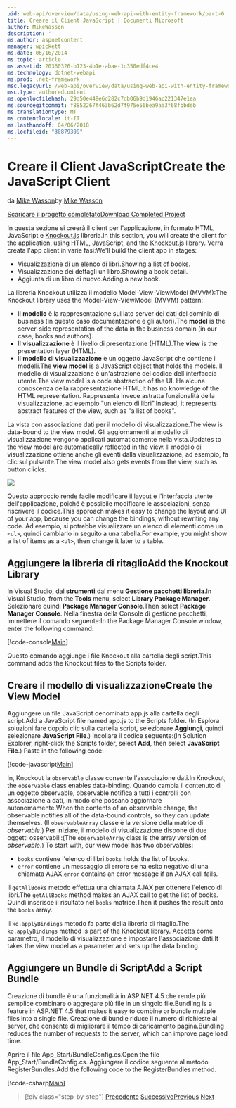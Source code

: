 ```yaml
---
uid: web-api/overview/data/using-web-api-with-entity-framework/part-6
title: Creare il Client JavaScript | Documenti Microsoft
author: MikeWasson
description: ''
ms.author: aspnetcontent
manager: wpickett
ms.date: 06/16/2014
ms.topic: article
ms.assetid: 20360326-b123-4b1e-abae-1d350edf4ce4
ms.technology: dotnet-webapi
ms.prod: .net-framework
msc.legacyurl: /web-api/overview/data/using-web-api-with-entity-framework/part-6
msc.type: authoredcontent
ms.openlocfilehash: 29d50e448e6d282c7db06b9d1946ac221347e1ea
ms.sourcegitcommit: f8852267f463b62d7f975e56bea9aa3f68fbbdeb
ms.translationtype: MT
ms.contentlocale: it-IT
ms.lasthandoff: 04/06/2018
ms.locfileid: "30879309"
---
```

<a name="create-the-javascript-client"></a><span data-ttu-id="d5526-102">Creare il Client JavaScript</span><span class="sxs-lookup"><span data-stu-id="d5526-102">Create the JavaScript Client</span></span>
====================
<span data-ttu-id="d5526-103">da [Mike Wasson](https://github.com/MikeWasson)</span><span class="sxs-lookup"><span data-stu-id="d5526-103">by [Mike Wasson](https://github.com/MikeWasson)</span></span>

[<span data-ttu-id="d5526-104">Scaricare il progetto completato</span><span class="sxs-lookup"><span data-stu-id="d5526-104">Download Completed Project</span></span>](https://github.com/MikeWasson/BookService)

<span data-ttu-id="d5526-105">In questa sezione si creerà il client per l'applicazione, in formato HTML, JavaScript e [Knockout.js](http://knockoutjs.com/) libreria.</span><span class="sxs-lookup"><span data-stu-id="d5526-105">In this section, you will create the client for the application, using HTML, JavaScript, and the [Knockout.js](http://knockoutjs.com/) library.</span></span> <span data-ttu-id="d5526-106">Verrà creata l'app client in varie fasi:</span><span class="sxs-lookup"><span data-stu-id="d5526-106">We'll build the client app in stages:</span></span>

- <span data-ttu-id="d5526-107">Visualizzazione di un elenco di libri.</span><span class="sxs-lookup"><span data-stu-id="d5526-107">Showing a list of books.</span></span>
- <span data-ttu-id="d5526-108">Visualizzazione dei dettagli un libro.</span><span class="sxs-lookup"><span data-stu-id="d5526-108">Showing a book detail.</span></span>
- <span data-ttu-id="d5526-109">Aggiunta di un libro di nuovo.</span><span class="sxs-lookup"><span data-stu-id="d5526-109">Adding a new book.</span></span>

<span data-ttu-id="d5526-110">La libreria Knockout utilizza il modello Model-View-ViewModel (MVVM):</span><span class="sxs-lookup"><span data-stu-id="d5526-110">The Knockout library uses the Model-View-ViewModel (MVVM) pattern:</span></span>

- <span data-ttu-id="d5526-111">Il **modello** è la rappresentazione sul lato server dei dati del dominio di business (in questo caso documentazione e gli autori).</span><span class="sxs-lookup"><span data-stu-id="d5526-111">The **model** is the server-side representation of the data in the business domain (in our case, books and authors).</span></span>
- <span data-ttu-id="d5526-112">Il **visualizzazione** è il livello di presentazione (HTML).</span><span class="sxs-lookup"><span data-stu-id="d5526-112">The **view** is the presentation layer (HTML).</span></span>
- <span data-ttu-id="d5526-113">Il **modello di visualizzazione** è un oggetto JavaScript che contiene i modelli.</span><span class="sxs-lookup"><span data-stu-id="d5526-113">The **view model** is a JavaScript object that holds the models.</span></span> <span data-ttu-id="d5526-114">Il modello di visualizzazione è un'astrazione del codice dell'interfaccia utente.</span><span class="sxs-lookup"><span data-stu-id="d5526-114">The view model is a code abstraction of the UI.</span></span> <span data-ttu-id="d5526-115">Ha alcuna conoscenza della rappresentazione HTML.</span><span class="sxs-lookup"><span data-stu-id="d5526-115">It has no knowledge of the HTML representation.</span></span> <span data-ttu-id="d5526-116">Rappresenta invece astratta funzionalità della visualizzazione, ad esempio &quot;un elenco di libri&quot;.</span><span class="sxs-lookup"><span data-stu-id="d5526-116">Instead, it represents abstract features of the view, such as &quot;a list of books&quot;.</span></span>

<span data-ttu-id="d5526-117">La vista con associazione dati per il modello di visualizzazione.</span><span class="sxs-lookup"><span data-stu-id="d5526-117">The view is data-bound to the view model.</span></span> <span data-ttu-id="d5526-118">Gli aggiornamenti al modello di visualizzazione vengono applicati automaticamente nella vista.</span><span class="sxs-lookup"><span data-stu-id="d5526-118">Updates to the view model are automatically reflected in the view.</span></span> <span data-ttu-id="d5526-119">Il modello di visualizzazione ottiene anche gli eventi dalla visualizzazione, ad esempio, fa clic sul pulsante.</span><span class="sxs-lookup"><span data-stu-id="d5526-119">The view model also gets events from the view, such as button clicks.</span></span>

![](part-6/_static/image1.png)

<span data-ttu-id="d5526-120">Questo approccio rende facile modificare il layout e l'interfaccia utente dell'applicazione, poiché è possibile modificare le associazioni, senza riscrivere il codice.</span><span class="sxs-lookup"><span data-stu-id="d5526-120">This approach makes it easy to change the layout and UI of your app, because you can change the bindings, without rewriting any code.</span></span> <span data-ttu-id="d5526-121">Ad esempio, si potrebbe visualizzare un elenco di elementi come un `<ul>`, quindi cambiarlo in seguito a una tabella.</span><span class="sxs-lookup"><span data-stu-id="d5526-121">For example, you might show a list of items as a `<ul>`, then change it later to a table.</span></span>

## <a name="add-the-knockout-library"></a><span data-ttu-id="d5526-122">Aggiungere la libreria di ritaglio</span><span class="sxs-lookup"><span data-stu-id="d5526-122">Add the Knockout Library</span></span>

<span data-ttu-id="d5526-123">In Visual Studio, dal **strumenti** dal menu **Gestione pacchetti libreria**.</span><span class="sxs-lookup"><span data-stu-id="d5526-123">In Visual Studio, from the **Tools** menu, select **Library Package Manager**.</span></span> <span data-ttu-id="d5526-124">Selezionare quindi **Package Manager Console**.</span><span class="sxs-lookup"><span data-stu-id="d5526-124">Then select **Package Manager Console**.</span></span> <span data-ttu-id="d5526-125">Nella finestra della Console di gestione pacchetti, immettere il comando seguente:</span><span class="sxs-lookup"><span data-stu-id="d5526-125">In the Package Manager Console window, enter the following command:</span></span>

[!code-console[Main](part-6/samples/sample1.cmd)]

<span data-ttu-id="d5526-126">Questo comando aggiunge i file Knockout alla cartella degli script.</span><span class="sxs-lookup"><span data-stu-id="d5526-126">This command adds the Knockout files to the Scripts folder.</span></span>

## <a name="create-the-view-model"></a><span data-ttu-id="d5526-127">Creare il modello di visualizzazione</span><span class="sxs-lookup"><span data-stu-id="d5526-127">Create the View Model</span></span>

<span data-ttu-id="d5526-128">Aggiungere un file JavaScript denominato app.js alla cartella degli script.</span><span class="sxs-lookup"><span data-stu-id="d5526-128">Add a JavaScript file named app.js to the Scripts folder.</span></span> <span data-ttu-id="d5526-129">(In Esplora soluzioni fare doppio clic sulla cartella script, selezionare **Aggiungi**, quindi selezionare **JavaScript File**.) Incollare il codice seguente:</span><span class="sxs-lookup"><span data-stu-id="d5526-129">(In Solution Explorer, right-click the Scripts folder, select **Add**, then select **JavaScript File**.) Paste in the following code:</span></span>

[!code-javascript[Main](part-6/samples/sample2.js)]

<span data-ttu-id="d5526-130">In, Knockout la `observable` classe consente l'associazione dati.</span><span class="sxs-lookup"><span data-stu-id="d5526-130">In Knockout, the `observable` class enables data-binding.</span></span> <span data-ttu-id="d5526-131">Quando cambia il contenuto di un oggetto observable, observable notifica a tutti i controlli con associazione a dati, in modo che possano aggiornare autonomamente.</span><span class="sxs-lookup"><span data-stu-id="d5526-131">When the contents of an observable change, the observable notifies all of the data-bound controls, so they can update themselves.</span></span> <span data-ttu-id="d5526-132">(Il `observableArray` classe è la versione della matrice di *observable*.) Per iniziare, il modello di visualizzazione dispone di due oggetti osservabili:</span><span class="sxs-lookup"><span data-stu-id="d5526-132">(The `observableArray` class is the array version of *observable*.) To start with, our view model has two observables:</span></span>

- <span data-ttu-id="d5526-133">`books` contiene l'elenco di libri.</span><span class="sxs-lookup"><span data-stu-id="d5526-133">`books` holds the list of books.</span></span>
- <span data-ttu-id="d5526-134">`error` contiene un messaggio di errore se ha esito negativo di una chiamata AJAX.</span><span class="sxs-lookup"><span data-stu-id="d5526-134">`error` contains an error message if an AJAX call fails.</span></span>

<span data-ttu-id="d5526-135">Il `getAllBooks` metodo effettua una chiamata AJAX per ottenere l'elenco di libri.</span><span class="sxs-lookup"><span data-stu-id="d5526-135">The `getAllBooks` method makes an AJAX call to get the list of books.</span></span> <span data-ttu-id="d5526-136">Quindi inserisce il risultato nel `books` matrice.</span><span class="sxs-lookup"><span data-stu-id="d5526-136">Then it pushes the result onto the `books` array.</span></span>

<span data-ttu-id="d5526-137">Il `ko.applyBindings` metodo fa parte della libreria di ritaglio.</span><span class="sxs-lookup"><span data-stu-id="d5526-137">The `ko.applyBindings` method is part of the Knockout library.</span></span> <span data-ttu-id="d5526-138">Accetta come parametro, il modello di visualizzazione e impostare l'associazione dati.</span><span class="sxs-lookup"><span data-stu-id="d5526-138">It takes the view model as a parameter and sets up the data binding.</span></span>

## <a name="add-a-script-bundle"></a><span data-ttu-id="d5526-139">Aggiungere un Bundle di Script</span><span class="sxs-lookup"><span data-stu-id="d5526-139">Add a Script Bundle</span></span>

<span data-ttu-id="d5526-140">Creazione di bundle è una funzionalità in ASP.NET 4.5 che rende più semplice combinare o aggregare più file in un singolo file.</span><span class="sxs-lookup"><span data-stu-id="d5526-140">Bundling is a feature in ASP.NET 4.5 that makes it easy to combine or bundle multiple files into a single file.</span></span> <span data-ttu-id="d5526-141">Creazione di bundle riduce il numero di richieste al server, che consente di migliorare il tempo di caricamento pagina.</span><span class="sxs-lookup"><span data-stu-id="d5526-141">Bundling reduces the number of requests to the server, which can improve page load time.</span></span>

<span data-ttu-id="d5526-142">Aprire il file App\_Start/BundleConfig.cs.</span><span class="sxs-lookup"><span data-stu-id="d5526-142">Open the file App\_Start/BundleConfig.cs.</span></span> <span data-ttu-id="d5526-143">Aggiungere il codice seguente al metodo RegisterBundles.</span><span class="sxs-lookup"><span data-stu-id="d5526-143">Add the following code to the RegisterBundles method.</span></span>

[!code-csharp[Main](part-6/samples/sample3.cs)]

> [!div class="step-by-step"]
> <span data-ttu-id="d5526-144">[Precedente](part-5.md)
> [Successivo](part-7.md)</span><span class="sxs-lookup"><span data-stu-id="d5526-144">[Previous](part-5.md)
[Next](part-7.md)</span></span>
